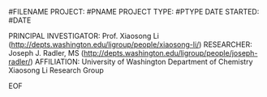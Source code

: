 #FILENAME
PROJECT:                #PNAME
PROJECT TYPE:           #PTYPE
DATE STARTED:           #DATE

PRINCIPAL INVESTIGATOR: Prof. Xiaosong Li (http://depts.washington.edu/ligroup/people/xiaosong-li/)
RESEARCHER:             Joseph J. Radler, MS (http://depts.washington.edu/ligroup/people/joseph-radler/)
AFFILIATION:            University of Washington
                        Department of Chemistry
                        Xiaosong Li Research Group


EOF

